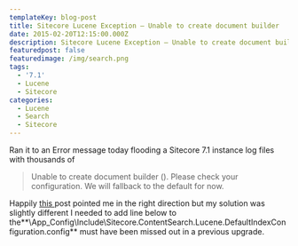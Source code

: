 ```yaml
---
templateKey: blog-post
title: Sitecore Lucene Exception – Unable to create document builder
date: 2015-02-20T12:15:00.000Z
description: Sitecore Lucene Exception – Unable to create document builder
featuredpost: false
featuredimage: /img/search.png
tags:
  - '7.1'
  - Lucene
  - Sitecore
categories:
  - Lucene
  - Search
  - Sitecore
---
```

Ran it to an Error message today flooding a Sitecore 7.1 instance log files with thousands of

> Unable to create document builder (). Please check your configuration. We will fallback to the default for now.

Happily <a href="https://sitecoreblog.marklowe.ch/2014/05/unable-to-create-document-builder/" target="_blank">this </a>post pointed me in the right direction but my solution was slightly different I needed to add line below to the**\App_Config\Include\Sitecore.ContentSearch.Lucene.DefaultIndexConfiguration.config** must have been missed out in a previous upgrade.

<script src="https://gist.github.com/Wesley-Lomax/1d5341450eb7e1f38665.js"></script>
